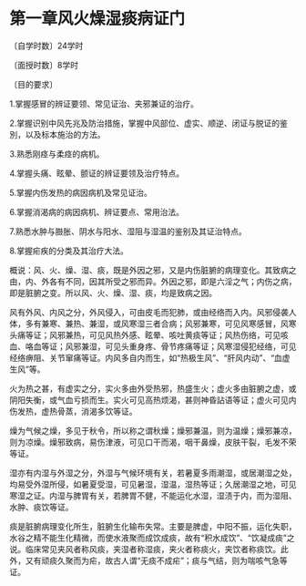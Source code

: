 # 第一章风火燥湿痰病证门

〔自学时数〕24学时

〔面授时数〕8学时

〔目的要求〕

1.掌握感冒的辨证要领、常见证治、夹邪兼证的治疗。

2.掌握识别中风先兆及防治措施，掌握中风部位、虚实、顺逆、闭证与脱证的鉴別，以及标本施治的方法。

3.熟悉刚痉与柔痉的病机。

4.掌握头痛、眩晕、颤证的辨证要领及治疗特点。

5.掌握内伤发热的病因病机及常见证治。

6.掌握消渴病的病因病机、辨证要点、常用治法。

7.熟悉水肿与臌胀、阴水与阳水、湿阻与湿温的鉴别及其证治特点。

8.掌握疟疾的分类及其治疗大法。



概说：风、火、燥、湿、痰，既是外因之邪，又是内伤脏腑的病理变化。其致病之由，内、外各有不同，因其所受之邪而异。外因之邪，即是六淫之气；内伤之病，即是脏腑之变。所以风、火、燥、湿、痰，均是致病之因。

风有外风、内风之分，外风侵入，可由皮毛而犯肺，或由经络而入内。风邪侵袭人体，多有兼寒、兼热、兼湿，或风寒湿三者合病；风邪兼寒，可见风寒感冒，风寒头痛等证；风邪兼热，可见风热外感、眩晕、咳吐黄痰等证；风热伤络，可见咳血、咯血等证；风邪兼湿，可见头重身疼、骨节疼痛等证；风寒湿侵犯经络，可见经络痹阻、关节窜痛等证。内风多自内而生，如“热极生风”、“肝风内动”、“血虚生风”等。

火为热之甚，有虚实之分，实火多由外受热邪，热盛生火；虚火多由脏腑之虚，或阴阳失衡，或气血亏损而生。实火可见高热烦渴，甚则神昏詀语等证；虚火可见内伤发热，虚热骨蒸，消渴多饮等证。

燥为气候之燥，多见于秋令，所以称之谓秋燥；燥邪兼温，则为温燥；燥邪兼凉，则为凉燥。燥邪致病，易伤津液，可见口干而渴，咽干鼻燥，皮肤干裂，毛发不荣等证。

湿亦有内湿与外湿之分，外湿与气候环境有关，若暑夏多雨潮湿，或居潮湿之处，均易受外湿所侵，如暑夏受湿，可见暑湿，湿温，湿热等证；久居潮湿之地，可见寒湿之证。内湿与脾胃有关，若脾胃不健，不能运化水湿，湿渍于内，而为湿阻、水肿、痰饮等证。

痰是脏腑病理变化所生，脏腑生化输布失常。主要是脾虚，中阳不振，运化失职，水谷之精不能生化精微，而使水液聚而成饮成痰，故有“积水成饮”、“饮凝成痰”之说。临床常见夹风者称风痰，夹湿者称湿痰，夹火者称痰火，夹饮者称痰饮。此外，又有顽痰久聚而为疟，故古人谓“无痰不成疟”；痰与气结，则为喘咳气急等证。
